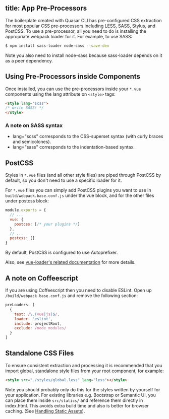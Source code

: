 title: App Pre-Processors
---
The boilerplate created with Quasar CLI has pre-configured CSS extraction for most popular CSS pre-processors including LESS, SASS, Stylus, and PostCSS. To use a pre-processor, all you need to do is installing the appropriate webpack loader for it. For example, to use SASS:

``` bash
$ npm install sass-loader node-sass --save-dev
```
Note you also need to install node-sass because sass-loader depends on it as a peer dependency.

## Using Pre-Processors inside Components

Once installed, you can use the pre-processors inside your `*.vue` components using the lang attribute on `<style>` tags:

``` html
<style lang="scss">
/* write SASS! */
</style>
```

### A note on SASS syntax

* lang="scss" corresponds to the CSS-superset syntax (with curly braces and semicolones).
* lang="sass" corresponds to the indentation-based syntax.

## PostCSS

Styles in `*.vue` files (and all other style files) are piped through PostCSS by default, so you don't need to use a specific loader for it.

For `*.vue` files you can simply add PostCSS plugins you want to use in `build/webpack.base.conf.js` under the vue block, and for the other files under postcss block:

``` js
module.exports = {
  // ...
  vue: {
    postcss: [/* your plugins */]
  },
  // ...
  postcss: []
}
```

By default, PostCSS is configured to use Autoprefixer.

Also, see [vue-loader's related documentation](http://vue-loader.vuejs.org/en/features/postcss.html) for more details.

## A note on Coffeescript
If you are using Coffeescript then you need to disable ESLint. Open up `/build/webpack.base.conf.js` and remove the following section:
``` js
preLoaders: [
  {
    test: /\.(vue|js)$/,
    loader: 'eslint',
    include: projectRoot,
    exclude: /node_modules/
  }
]
```

## Standalone CSS Files

To ensure consistent extraction and processing it is recommended that you import global, standalone style files from your root component, for example:

``` html
<style src="./styles/global.less" lang="less"></style>
```

Note you should probably only do this for the styles written by yourself for your application. For existing libraries e.g. Bootstrap or Semantic UI, you can place them inside `src/statics/` and reference them directly in index.html. This avoids extra build time and also is better for browser caching. (See [Handling Static Assets](/guide/app-handling-static-assets.html)).
